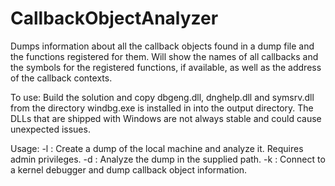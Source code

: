# CallbackObjectAnalyzer
Dumps information about all the callback objects found in a dump file and the functions registered for them.
Will show the names of all callbacks and the symbols for the registered functions, if available, as well as the address of the callback contexts.

To use:
Build the solution and copy dbgeng.dll, dnghelp.dll and symsrv.dll from the directory windbg.exe is installed in into the output directory.
The DLLs that are shipped with Windows are not always stable and could cause unexpected issues.

Usage:
-l : Create a dump of the local machine and analyze it. Requires admin privileges.
-d <dump file path> : Analyze the dump in the supplied path.
-k <connection options> : Connect to a kernel debugger and dump callback object information.
